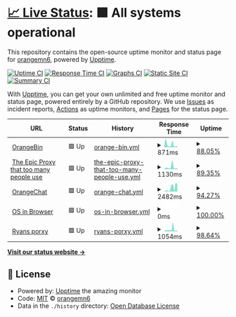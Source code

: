 # [📈 Live Status](https://orangemn6.github.io/uptime-monitor): <!--live status--> **🟩 All systems operational**

This repository contains the open-source uptime monitor and status page for [orangemn6](https://orangemn6.xyz), powered by [Upptime](https://github.com/upptime/upptime).

[![Uptime CI](https://github.com/orangemn6/uptime-monitor/workflows/Uptime%20CI/badge.svg)](https://github.com/orangemn6/uptime-monitor/actions?query=workflow%3A%22Uptime+CI%22)
[![Response Time CI](https://github.com/orangemn6/uptime-monitor/workflows/Response%20Time%20CI/badge.svg)](https://github.com/orangemn6/uptime-monitor/actions?query=workflow%3A%22Response+Time+CI%22)
[![Graphs CI](https://github.com/orangemn6/uptime-monitor/workflows/Graphs%20CI/badge.svg)](https://github.com/orangemn6/uptime-monitor/actions?query=workflow%3A%22Graphs+CI%22)
[![Static Site CI](https://github.com/orangemn6/uptime-monitor/workflows/Static%20Site%20CI/badge.svg)](https://github.com/orangemn6/uptime-monitor/actions?query=workflow%3A%22Static+Site+CI%22)
[![Summary CI](https://github.com/orangemn6/uptime-monitor/workflows/Summary%20CI/badge.svg)](https://github.com/orangemn6/uptime-monitor/actions?query=workflow%3A%22Summary+CI%22)

With [Upptime](https://upptime.js.org), you can get your own unlimited and free uptime monitor and status page, powered entirely by a GitHub repository. We use [Issues](https://github.com/orangemn6/uptime-monitor/issues) as incident reports, [Actions](https://github.com/orangemn6/uptime-monitor/actions) as uptime monitors, and [Pages](https://orangemn6.github.io/uptime-monitor) for the status page.

<!--start: status pages-->
<!-- This summary is generated by Upptime (https://github.com/upptime/upptime) -->
<!-- Do not edit this manually, your changes will be overwritten -->
<!-- prettier-ignore -->
| URL | Status | History | Response Time | Uptime |
| --- | ------ | ------- | ------------- | ------ |
| <img alt="" src="https://favicons.githubusercontent.com/bin.orangemn6.xyz" height="13"> [OrangeBin](https://bin.orangemn6.xyz) | 🟩 Up | [orange-bin.yml](https://github.com/orangemn6/uptime-monitor/commits/HEAD/history/orange-bin.yml) | <details><summary><img alt="Response time graph" src="./graphs/orange-bin/response-time-week.png" height="20"> 871ms</summary><br><a href="https://status.orangemn6.xyz/history/orange-bin"><img alt="Response time 1378" src="https://img.shields.io/endpoint?url=https%3A%2F%2Fraw.githubusercontent.com%2Forangemn6%2Fuptime-monitor%2FHEAD%2Fapi%2Forange-bin%2Fresponse-time.json"></a><br><a href="https://status.orangemn6.xyz/history/orange-bin"><img alt="24-hour response time 405" src="https://img.shields.io/endpoint?url=https%3A%2F%2Fraw.githubusercontent.com%2Forangemn6%2Fuptime-monitor%2FHEAD%2Fapi%2Forange-bin%2Fresponse-time-day.json"></a><br><a href="https://status.orangemn6.xyz/history/orange-bin"><img alt="7-day response time 871" src="https://img.shields.io/endpoint?url=https%3A%2F%2Fraw.githubusercontent.com%2Forangemn6%2Fuptime-monitor%2FHEAD%2Fapi%2Forange-bin%2Fresponse-time-week.json"></a><br><a href="https://status.orangemn6.xyz/history/orange-bin"><img alt="30-day response time 1595" src="https://img.shields.io/endpoint?url=https%3A%2F%2Fraw.githubusercontent.com%2Forangemn6%2Fuptime-monitor%2FHEAD%2Fapi%2Forange-bin%2Fresponse-time-month.json"></a><br><a href="https://status.orangemn6.xyz/history/orange-bin"><img alt="1-year response time 1378" src="https://img.shields.io/endpoint?url=https%3A%2F%2Fraw.githubusercontent.com%2Forangemn6%2Fuptime-monitor%2FHEAD%2Fapi%2Forange-bin%2Fresponse-time-year.json"></a></details> | <details><summary><a href="https://status.orangemn6.xyz/history/orange-bin">88.05%</a></summary><a href="https://status.orangemn6.xyz/history/orange-bin"><img alt="All-time uptime 88.95%" src="https://img.shields.io/endpoint?url=https%3A%2F%2Fraw.githubusercontent.com%2Forangemn6%2Fuptime-monitor%2FHEAD%2Fapi%2Forange-bin%2Fuptime.json"></a><br><a href="https://status.orangemn6.xyz/history/orange-bin"><img alt="24-hour uptime 100.00%" src="https://img.shields.io/endpoint?url=https%3A%2F%2Fraw.githubusercontent.com%2Forangemn6%2Fuptime-monitor%2FHEAD%2Fapi%2Forange-bin%2Fuptime-day.json"></a><br><a href="https://status.orangemn6.xyz/history/orange-bin"><img alt="7-day uptime 88.05%" src="https://img.shields.io/endpoint?url=https%3A%2F%2Fraw.githubusercontent.com%2Forangemn6%2Fuptime-monitor%2FHEAD%2Fapi%2Forange-bin%2Fuptime-week.json"></a><br><a href="https://status.orangemn6.xyz/history/orange-bin"><img alt="30-day uptime 94.24%" src="https://img.shields.io/endpoint?url=https%3A%2F%2Fraw.githubusercontent.com%2Forangemn6%2Fuptime-monitor%2FHEAD%2Fapi%2Forange-bin%2Fuptime-month.json"></a><br><a href="https://status.orangemn6.xyz/history/orange-bin"><img alt="1-year uptime 88.95%" src="https://img.shields.io/endpoint?url=https%3A%2F%2Fraw.githubusercontent.com%2Forangemn6%2Fuptime-monitor%2FHEAD%2Fapi%2Forange-bin%2Fuptime-year.json"></a></details>
| <img alt="" src="https://favicons.githubusercontent.com/68656e647279646564.cf" height="13"> [The Epic Proxy that too many people use](https://68656e647279646564.cf/) | 🟩 Up | [the-epic-proxy-that-too-many-people-use.yml](https://github.com/orangemn6/uptime-monitor/commits/HEAD/history/the-epic-proxy-that-too-many-people-use.yml) | <details><summary><img alt="Response time graph" src="./graphs/the-epic-proxy-that-too-many-people-use/response-time-week.png" height="20"> 1130ms</summary><br><a href="https://status.orangemn6.xyz/history/the-epic-proxy-that-too-many-people-use"><img alt="Response time 1230" src="https://img.shields.io/endpoint?url=https%3A%2F%2Fraw.githubusercontent.com%2Forangemn6%2Fuptime-monitor%2FHEAD%2Fapi%2Fthe-epic-proxy-that-too-many-people-use%2Fresponse-time.json"></a><br><a href="https://status.orangemn6.xyz/history/the-epic-proxy-that-too-many-people-use"><img alt="24-hour response time 685" src="https://img.shields.io/endpoint?url=https%3A%2F%2Fraw.githubusercontent.com%2Forangemn6%2Fuptime-monitor%2FHEAD%2Fapi%2Fthe-epic-proxy-that-too-many-people-use%2Fresponse-time-day.json"></a><br><a href="https://status.orangemn6.xyz/history/the-epic-proxy-that-too-many-people-use"><img alt="7-day response time 1130" src="https://img.shields.io/endpoint?url=https%3A%2F%2Fraw.githubusercontent.com%2Forangemn6%2Fuptime-monitor%2FHEAD%2Fapi%2Fthe-epic-proxy-that-too-many-people-use%2Fresponse-time-week.json"></a><br><a href="https://status.orangemn6.xyz/history/the-epic-proxy-that-too-many-people-use"><img alt="30-day response time 1174" src="https://img.shields.io/endpoint?url=https%3A%2F%2Fraw.githubusercontent.com%2Forangemn6%2Fuptime-monitor%2FHEAD%2Fapi%2Fthe-epic-proxy-that-too-many-people-use%2Fresponse-time-month.json"></a><br><a href="https://status.orangemn6.xyz/history/the-epic-proxy-that-too-many-people-use"><img alt="1-year response time 1230" src="https://img.shields.io/endpoint?url=https%3A%2F%2Fraw.githubusercontent.com%2Forangemn6%2Fuptime-monitor%2FHEAD%2Fapi%2Fthe-epic-proxy-that-too-many-people-use%2Fresponse-time-year.json"></a></details> | <details><summary><a href="https://status.orangemn6.xyz/history/the-epic-proxy-that-too-many-people-use">89.35%</a></summary><a href="https://status.orangemn6.xyz/history/the-epic-proxy-that-too-many-people-use"><img alt="All-time uptime 77.25%" src="https://img.shields.io/endpoint?url=https%3A%2F%2Fraw.githubusercontent.com%2Forangemn6%2Fuptime-monitor%2FHEAD%2Fapi%2Fthe-epic-proxy-that-too-many-people-use%2Fuptime.json"></a><br><a href="https://status.orangemn6.xyz/history/the-epic-proxy-that-too-many-people-use"><img alt="24-hour uptime 100.00%" src="https://img.shields.io/endpoint?url=https%3A%2F%2Fraw.githubusercontent.com%2Forangemn6%2Fuptime-monitor%2FHEAD%2Fapi%2Fthe-epic-proxy-that-too-many-people-use%2Fuptime-day.json"></a><br><a href="https://status.orangemn6.xyz/history/the-epic-proxy-that-too-many-people-use"><img alt="7-day uptime 89.35%" src="https://img.shields.io/endpoint?url=https%3A%2F%2Fraw.githubusercontent.com%2Forangemn6%2Fuptime-monitor%2FHEAD%2Fapi%2Fthe-epic-proxy-that-too-many-people-use%2Fuptime-week.json"></a><br><a href="https://status.orangemn6.xyz/history/the-epic-proxy-that-too-many-people-use"><img alt="30-day uptime 96.16%" src="https://img.shields.io/endpoint?url=https%3A%2F%2Fraw.githubusercontent.com%2Forangemn6%2Fuptime-monitor%2FHEAD%2Fapi%2Fthe-epic-proxy-that-too-many-people-use%2Fuptime-month.json"></a><br><a href="https://status.orangemn6.xyz/history/the-epic-proxy-that-too-many-people-use"><img alt="1-year uptime 77.25%" src="https://img.shields.io/endpoint?url=https%3A%2F%2Fraw.githubusercontent.com%2Forangemn6%2Fuptime-monitor%2FHEAD%2Fapi%2Fthe-epic-proxy-that-too-many-people-use%2Fuptime-year.json"></a></details>
| <img alt="" src="https://favicons.githubusercontent.com/chat.orangemn6.xyz" height="13"> [OrangeChat](https://chat.orangemn6.xyz) | 🟩 Up | [orange-chat.yml](https://github.com/orangemn6/uptime-monitor/commits/HEAD/history/orange-chat.yml) | <details><summary><img alt="Response time graph" src="./graphs/orange-chat/response-time-week.png" height="20"> 2482ms</summary><br><a href="https://status.orangemn6.xyz/history/orange-chat"><img alt="Response time 2704" src="https://img.shields.io/endpoint?url=https%3A%2F%2Fraw.githubusercontent.com%2Forangemn6%2Fuptime-monitor%2FHEAD%2Fapi%2Forange-chat%2Fresponse-time.json"></a><br><a href="https://status.orangemn6.xyz/history/orange-chat"><img alt="24-hour response time 5473" src="https://img.shields.io/endpoint?url=https%3A%2F%2Fraw.githubusercontent.com%2Forangemn6%2Fuptime-monitor%2FHEAD%2Fapi%2Forange-chat%2Fresponse-time-day.json"></a><br><a href="https://status.orangemn6.xyz/history/orange-chat"><img alt="7-day response time 2482" src="https://img.shields.io/endpoint?url=https%3A%2F%2Fraw.githubusercontent.com%2Forangemn6%2Fuptime-monitor%2FHEAD%2Fapi%2Forange-chat%2Fresponse-time-week.json"></a><br><a href="https://status.orangemn6.xyz/history/orange-chat"><img alt="30-day response time 1884" src="https://img.shields.io/endpoint?url=https%3A%2F%2Fraw.githubusercontent.com%2Forangemn6%2Fuptime-monitor%2FHEAD%2Fapi%2Forange-chat%2Fresponse-time-month.json"></a><br><a href="https://status.orangemn6.xyz/history/orange-chat"><img alt="1-year response time 2704" src="https://img.shields.io/endpoint?url=https%3A%2F%2Fraw.githubusercontent.com%2Forangemn6%2Fuptime-monitor%2FHEAD%2Fapi%2Forange-chat%2Fresponse-time-year.json"></a></details> | <details><summary><a href="https://status.orangemn6.xyz/history/orange-chat">94.27%</a></summary><a href="https://status.orangemn6.xyz/history/orange-chat"><img alt="All-time uptime 92.43%" src="https://img.shields.io/endpoint?url=https%3A%2F%2Fraw.githubusercontent.com%2Forangemn6%2Fuptime-monitor%2FHEAD%2Fapi%2Forange-chat%2Fuptime.json"></a><br><a href="https://status.orangemn6.xyz/history/orange-chat"><img alt="24-hour uptime 63.91%" src="https://img.shields.io/endpoint?url=https%3A%2F%2Fraw.githubusercontent.com%2Forangemn6%2Fuptime-monitor%2FHEAD%2Fapi%2Forange-chat%2Fuptime-day.json"></a><br><a href="https://status.orangemn6.xyz/history/orange-chat"><img alt="7-day uptime 94.27%" src="https://img.shields.io/endpoint?url=https%3A%2F%2Fraw.githubusercontent.com%2Forangemn6%2Fuptime-monitor%2FHEAD%2Fapi%2Forange-chat%2Fuptime-week.json"></a><br><a href="https://status.orangemn6.xyz/history/orange-chat"><img alt="30-day uptime 98.46%" src="https://img.shields.io/endpoint?url=https%3A%2F%2Fraw.githubusercontent.com%2Forangemn6%2Fuptime-monitor%2FHEAD%2Fapi%2Forange-chat%2Fuptime-month.json"></a><br><a href="https://status.orangemn6.xyz/history/orange-chat"><img alt="1-year uptime 92.43%" src="https://img.shields.io/endpoint?url=https%3A%2F%2Fraw.githubusercontent.com%2Forangemn6%2Fuptime-monitor%2FHEAD%2Fapi%2Forange-chat%2Fuptime-year.json"></a></details>
| <img alt="" src="https://favicons.githubusercontent.com/genow.cf" height="13"> [OS in Browser](https://genow.cf) | 🟩 Up | [os-in-browser.yml](https://github.com/orangemn6/uptime-monitor/commits/HEAD/history/os-in-browser.yml) | <details><summary><img alt="Response time graph" src="./graphs/os-in-browser/response-time-week.png" height="20"> 0ms</summary><br><a href="https://status.orangemn6.xyz/history/os-in-browser"><img alt="Response time 0" src="https://img.shields.io/endpoint?url=https%3A%2F%2Fraw.githubusercontent.com%2Forangemn6%2Fuptime-monitor%2FHEAD%2Fapi%2Fos-in-browser%2Fresponse-time.json"></a><br><a href="https://status.orangemn6.xyz/history/os-in-browser"><img alt="24-hour response time 0" src="https://img.shields.io/endpoint?url=https%3A%2F%2Fraw.githubusercontent.com%2Forangemn6%2Fuptime-monitor%2FHEAD%2Fapi%2Fos-in-browser%2Fresponse-time-day.json"></a><br><a href="https://status.orangemn6.xyz/history/os-in-browser"><img alt="7-day response time 0" src="https://img.shields.io/endpoint?url=https%3A%2F%2Fraw.githubusercontent.com%2Forangemn6%2Fuptime-monitor%2FHEAD%2Fapi%2Fos-in-browser%2Fresponse-time-week.json"></a><br><a href="https://status.orangemn6.xyz/history/os-in-browser"><img alt="30-day response time 0" src="https://img.shields.io/endpoint?url=https%3A%2F%2Fraw.githubusercontent.com%2Forangemn6%2Fuptime-monitor%2FHEAD%2Fapi%2Fos-in-browser%2Fresponse-time-month.json"></a><br><a href="https://status.orangemn6.xyz/history/os-in-browser"><img alt="1-year response time 0" src="https://img.shields.io/endpoint?url=https%3A%2F%2Fraw.githubusercontent.com%2Forangemn6%2Fuptime-monitor%2FHEAD%2Fapi%2Fos-in-browser%2Fresponse-time-year.json"></a></details> | <details><summary><a href="https://status.orangemn6.xyz/history/os-in-browser">100.00%</a></summary><a href="https://status.orangemn6.xyz/history/os-in-browser"><img alt="All-time uptime 85.85%" src="https://img.shields.io/endpoint?url=https%3A%2F%2Fraw.githubusercontent.com%2Forangemn6%2Fuptime-monitor%2FHEAD%2Fapi%2Fos-in-browser%2Fuptime.json"></a><br><a href="https://status.orangemn6.xyz/history/os-in-browser"><img alt="24-hour uptime 100.00%" src="https://img.shields.io/endpoint?url=https%3A%2F%2Fraw.githubusercontent.com%2Forangemn6%2Fuptime-monitor%2FHEAD%2Fapi%2Fos-in-browser%2Fuptime-day.json"></a><br><a href="https://status.orangemn6.xyz/history/os-in-browser"><img alt="7-day uptime 100.00%" src="https://img.shields.io/endpoint?url=https%3A%2F%2Fraw.githubusercontent.com%2Forangemn6%2Fuptime-monitor%2FHEAD%2Fapi%2Fos-in-browser%2Fuptime-week.json"></a><br><a href="https://status.orangemn6.xyz/history/os-in-browser"><img alt="30-day uptime 71.16%" src="https://img.shields.io/endpoint?url=https%3A%2F%2Fraw.githubusercontent.com%2Forangemn6%2Fuptime-monitor%2FHEAD%2Fapi%2Fos-in-browser%2Fuptime-month.json"></a><br><a href="https://status.orangemn6.xyz/history/os-in-browser"><img alt="1-year uptime 85.85%" src="https://img.shields.io/endpoint?url=https%3A%2F%2Fraw.githubusercontent.com%2Forangemn6%2Fuptime-monitor%2FHEAD%2Fapi%2Fos-in-browser%2Fuptime-year.json"></a></details>
| <img alt="" src="https://favicons.githubusercontent.com/ryanlovesschool.gq" height="13"> [Ryans porxy](https://ryanlovesschool.gq) | 🟩 Up | [ryans-porxy.yml](https://github.com/orangemn6/uptime-monitor/commits/HEAD/history/ryans-porxy.yml) | <details><summary><img alt="Response time graph" src="./graphs/ryans-porxy/response-time-week.png" height="20"> 1054ms</summary><br><a href="https://status.orangemn6.xyz/history/ryans-porxy"><img alt="Response time 2192" src="https://img.shields.io/endpoint?url=https%3A%2F%2Fraw.githubusercontent.com%2Forangemn6%2Fuptime-monitor%2FHEAD%2Fapi%2Fryans-porxy%2Fresponse-time.json"></a><br><a href="https://status.orangemn6.xyz/history/ryans-porxy"><img alt="24-hour response time 500" src="https://img.shields.io/endpoint?url=https%3A%2F%2Fraw.githubusercontent.com%2Forangemn6%2Fuptime-monitor%2FHEAD%2Fapi%2Fryans-porxy%2Fresponse-time-day.json"></a><br><a href="https://status.orangemn6.xyz/history/ryans-porxy"><img alt="7-day response time 1054" src="https://img.shields.io/endpoint?url=https%3A%2F%2Fraw.githubusercontent.com%2Forangemn6%2Fuptime-monitor%2FHEAD%2Fapi%2Fryans-porxy%2Fresponse-time-week.json"></a><br><a href="https://status.orangemn6.xyz/history/ryans-porxy"><img alt="30-day response time 2039" src="https://img.shields.io/endpoint?url=https%3A%2F%2Fraw.githubusercontent.com%2Forangemn6%2Fuptime-monitor%2FHEAD%2Fapi%2Fryans-porxy%2Fresponse-time-month.json"></a><br><a href="https://status.orangemn6.xyz/history/ryans-porxy"><img alt="1-year response time 2192" src="https://img.shields.io/endpoint?url=https%3A%2F%2Fraw.githubusercontent.com%2Forangemn6%2Fuptime-monitor%2FHEAD%2Fapi%2Fryans-porxy%2Fresponse-time-year.json"></a></details> | <details><summary><a href="https://status.orangemn6.xyz/history/ryans-porxy">98.64%</a></summary><a href="https://status.orangemn6.xyz/history/ryans-porxy"><img alt="All-time uptime 61.72%" src="https://img.shields.io/endpoint?url=https%3A%2F%2Fraw.githubusercontent.com%2Forangemn6%2Fuptime-monitor%2FHEAD%2Fapi%2Fryans-porxy%2Fuptime.json"></a><br><a href="https://status.orangemn6.xyz/history/ryans-porxy"><img alt="24-hour uptime 97.48%" src="https://img.shields.io/endpoint?url=https%3A%2F%2Fraw.githubusercontent.com%2Forangemn6%2Fuptime-monitor%2FHEAD%2Fapi%2Fryans-porxy%2Fuptime-day.json"></a><br><a href="https://status.orangemn6.xyz/history/ryans-porxy"><img alt="7-day uptime 98.64%" src="https://img.shields.io/endpoint?url=https%3A%2F%2Fraw.githubusercontent.com%2Forangemn6%2Fuptime-monitor%2FHEAD%2Fapi%2Fryans-porxy%2Fuptime-week.json"></a><br><a href="https://status.orangemn6.xyz/history/ryans-porxy"><img alt="30-day uptime 49.87%" src="https://img.shields.io/endpoint?url=https%3A%2F%2Fraw.githubusercontent.com%2Forangemn6%2Fuptime-monitor%2FHEAD%2Fapi%2Fryans-porxy%2Fuptime-month.json"></a><br><a href="https://status.orangemn6.xyz/history/ryans-porxy"><img alt="1-year uptime 61.72%" src="https://img.shields.io/endpoint?url=https%3A%2F%2Fraw.githubusercontent.com%2Forangemn6%2Fuptime-monitor%2FHEAD%2Fapi%2Fryans-porxy%2Fuptime-year.json"></a></details>

<!--end: status pages-->

[**Visit our status website →**](https://orangemn6.github.io/uptime-monitor)

## 📄 License

- Powered by: [Upptime](https://github.com/upptime/upptime) the amazing monitor
- Code: [MIT](./LICENSE) © [orangemn6](https://orangemn6.xyz)
- Data in the `./history` directory: [Open Database License](https://opendatacommons.org/licenses/odbl/1-0/)
